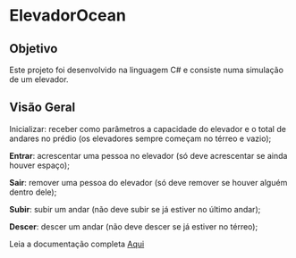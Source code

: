 # ElevadorOcean
## Objetivo <br>
Este projeto foi desenvolvido na linguagem C# e consiste numa simulação de um elevador.

## Visão Geral
Inicializar: receber como parâmetros a capacidade do elevador e o total de andares no prédio (os elevadores sempre começam no térreo e vazio);

**Entrar**: acrescentar uma pessoa no elevador (só deve acrescentar se ainda houver espaço);

**Sair**: remover uma pessoa do elevador (só deve remover se houver alguém dentro dele);

**Subir**: subir um andar (não deve subir se já estiver no último andar);

**Descer**: descer um andar (não deve descer se já estiver no térreo);

Leia a documentação completa [Aqui](http://elevadorocean.azurewebsites.net/)
